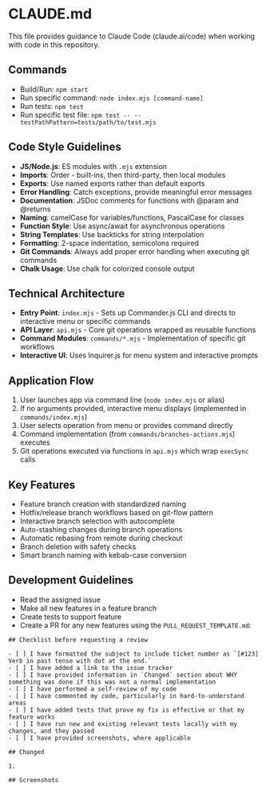 # CLAUDE.md

This file provides guidance to Claude Code (claude.ai/code) when working with code in this repository.

## Commands
- Build/Run: `npm start`
- Run specific command: `node index.mjs [command-name]`
- Run tests: `npm test`
- Run specific test file: `npm test -- --testPathPattern=tests/path/to/test.mjs`

## Code Style Guidelines
- **JS/Node.js**: ES modules with `.mjs` extension
- **Imports**: Order - built-ins, then third-party, then local modules
- **Exports**: Use named exports rather than default exports
- **Error Handling**: Catch exceptions, provide meaningful error messages
- **Documentation**: JSDoc comments for functions with @param and @returns
- **Naming**: camelCase for variables/functions, PascalCase for classes
- **Function Style**: Use async/await for asynchronous operations
- **String Templates**: Use backticks for string interpolation
- **Formatting**: 2-space indentation, semicolons required
- **Git Commands**: Always add proper error handling when executing git commands
- **Chalk Usage**: Use chalk for colorized console output

## Technical Architecture
- **Entry Point**: `index.mjs` - Sets up Commander.js CLI and directs to interactive menu or specific commands
- **API Layer**: `api.mjs` - Core git operations wrapped as reusable functions
- **Command Modules**: `commands/*.mjs` - Implementation of specific git workflows
- **Interactive UI**: Uses Inquirer.js for menu system and interactive prompts

## Application Flow
1. User launches app via command line (`node index.mjs` or alias)
2. If no arguments provided, interactive menu displays (implemented in `commands/index.mjs`)
3. User selects operation from menu or provides command directly
4. Command implementation (from `commands/branches-actions.mjs`) executes
5. Git operations executed via functions in `api.mjs` which wrap `execSync` calls

## Key Features
- Feature branch creation with standardized naming
- Hotfix/release branch workflows based on git-flow pattern
- Interactive branch selection with autocomplete
- Auto-stashing changes during branch operations
- Automatic rebasing from remote during checkout
- Branch deletion with safety checks
- Smart branch naming with kebab-case conversion

## Development Guidelines
- Read the assigned issue
- Make all new features in a feature branch
- Create tests to support feature
- Create a PR for any new features using the `PULL_REQUEST_TEMPLATE.md`:

```
## Checklist before requesting a review

- [ ] I have formatted the subject to include ticket number as `[#123] Verb in past tense with dot at the end.`
- [ ] I have added a link to the issue tracker
- [ ] I have provided information in `Changed` section about WHY something was done if this was not a normal implementation
- [ ] I have performed a self-review of my code
- [ ] I have commented my code, particularly in hard-to-understand areas
- [ ] I have added tests that prove my fix is effective or that my feature works
- [ ] I have run new and existing relevant tests locally with my changes, and they passed
- [ ] I have provided screenshots, where applicable

## Changed

1.

## Screenshots

```
